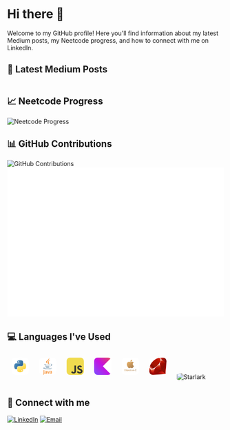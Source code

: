 # Hi there 👋

Welcome to my GitHub profile! Here you'll find information about my latest Medium posts, my Neetcode progress, and how to connect with me on LinkedIn.

## 📖 Latest Medium Posts
<!-- BLOG-POST-THUMBNAILS:START -->
<table style="border-spacing: 0; border-collapse: separate;"><thead><tr>
</tr></thead></table>
<!-- BLOG-POST-THUMBNAILS:END -->

## 📈 Neetcode Progress
![Neetcode Progress](https://progress-bar.dev/56?title=completed&width=200)

## 📊 GitHub Contributions
![GitHub Contributions](https://ghchart.rshah.org/dicusa)
![Metrics](https://github.com/dicusa/dicusa/blob/main/metrics.plugin.isocalendar.fullyear.svg)

## 💻 Languages I've Used
<!-- LANGUAGES-USED-START -->
<img src="https://raw.githubusercontent.com/github/explore/main/topics/python/python.png" alt="Python" width="40" height="40" style="margin:10px; border-radius: 20% " /> <img src="https://raw.githubusercontent.com/github/explore/main/topics/java/java.png" alt="Java" width="40" height="40" style="margin:10px; border-radius: 20% " /> <img src="https://raw.githubusercontent.com/github/explore/main/topics/javascript/javascript.png" alt="JavaScript" width="40" height="40" style="margin:10px; border-radius: 20% " /> <img src="https://raw.githubusercontent.com/github/explore/main/topics/kotlin/kotlin.png" alt="Kotlin" width="40" height="40" style="margin:10px; border-radius: 20% " /> <img src="https://raw.githubusercontent.com/github/explore/main/topics/objective-c/objective-c.png" alt="Objective-C" width="40" height="40" style="margin:10px; border-radius: 20% " /> <img src="https://raw.githubusercontent.com/github/explore/main/topics/ruby/ruby.png" alt="Ruby" width="40" height="40" style="margin:10px; border-radius: 20% " /> <img src="https://via.placeholder.com/40?text=?" alt="Starlark" width="40" height="40" style="margin:10px; border-radius: 20% " />
<!-- LANGUAGES-USED-END -->

## 🔗 Connect with me
[![LinkedIn](https://img.shields.io/badge/LinkedIn-Connect-blue)](https://www.linkedin.com/in/yash-jain-869144b1/)
[![Email](https://img.shields.io/badge/Email-Connect-orange)](mailto:jain.yash1909@gmail.com)





